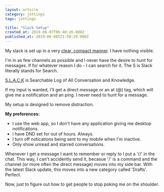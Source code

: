 ```yaml
---
layout: article
category: jottings
tags: jottings

title: "Slack Setup"
created_at: 2019-06-07T06:40:26.000Z
published_at: 2019-06-08T21:58:29.000Z
---
```

My slack is set up in a very [clear, compact manner](https://twitter.com/JalisoCSP/status/1103943487492362241). I have nothing visible.

I'm in as few channels as possible and I never have the desire to hunt for messages. If for whatever reason I do - I can search for it. The S is Slack literally stands for Search.

[S.L.A.C.K](https://en.wikipedia.org/wiki/Slack_(software)) is Searchable Log of All Conversation and Knowledge.

If my input is wanted, I'll get a direct message or an at (@) tag, which will give me a notification and an ping. I never need to hunt for a message.

My setup is designed to remove distraction.

**My preferences:**

*   I use the web app, so I don't have any application giving me desktop notifications.
*   I have DND set for out of hours. Always.
*   I turn off notications being sent to my mobile when I'm inactive.
*   Only show unread and starred conversations.

Whenever I get a message I want to remember or reply to I put a '//' in the chat. This way, I can't accidently send it, becasue '/' is a command and the channel (or more often the direct message) moves into my side bar. With the latest Slack update, this moves into a new category called 'Drafts'. Perfect.

Now, just to figure out how to get people to stop poking me on the shoulder.
